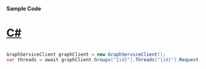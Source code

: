 #### Sample Code
# [C#](#tab/Csharp)

```C#

GraphServiceClient graphClient = new GraphServiceClient();
var threads = await graphClient.Groups["{id}"].Threads["{id}"].Request().GetAsync();

```